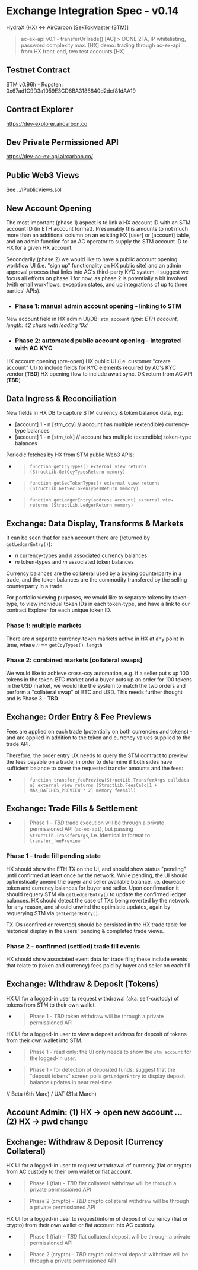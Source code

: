 
# Exchange Integration Spec - v0.14
HydraX (HX) <-> AirCarbon [SekTokMaster (STM)]

> ac-ex-api v0.1 - transferOrTrade() [AC] > DONE
> 2FA, IP whitelisting, password complexity max. [HX]
> demo: trading through ac-ex-api from HX front-end, two test accounts [HX]

## Testnet Contract
STM v0.96h - Ropsten: 0x67ad1C9D3a1059E3CD6BA3186840d2dcf81dAA19

## Contract Explorer
https://dev-explorer.aircarbon.co

## Dev Private Permissioned API
https://dev-ac-ex-api.aircarbon.co/

## Public Web3 Views
See ../IPublicViews.sol

## New Account Opening
The most important (phase 1) aspect is to link a HX account ID with an STM account ID (in ETH account format).
Presumably this amounts to not much more than an additional column on an existing HX [user] or [account] table, and an admin function for an AC operator to supply the STM account ID to HX for a given HX account.

Secondarily (phase 2) we would like to have a public account opening workflow UI (i.e. "sign up" functionality on HX public site) and an admin approval process that links into AC's third-party KYC system. I suggest we focus all efforts on phase 1 for now, as phase 2 is potentially a bit involved (with email workflows, exception states, and up integrations of up to three parties' APIs).

* ### Phase 1: manual admin account opening - linking to STM
New account field in HX admin UI/DB: ```stm_account``` *type: ETH account, length: 42 chars with leading '0x'*
 
* ### Phase 2: automated public account opening - integrated with AC KYC
HX account opening (pre-open) HX public UI (i.e. customer "create account" UI) to include fields for KYC elements required by AC's KYC vendor (**TBD**)
HX opening flow to include await sync. OK return from AC API (**TBD**)

## Data Ingress & Reconciliation
New fields in HX DB to capture STM currency & token balance data, e.g:
* [account] 1 - n [stm_ccy] // account has multiple (extendible) currency-type balances
* [account] 1 - n [stm_tok] // account has multiple (extendible) token-type balances

Periodic fetches by HX from STM public Web3 APIs:
* > ```function getCcyTypes() external view returns (StructLib.GetCcyTypesReturn memory)```
* > ```function getSecTokenTypes() external view returns (StructLib.GetSecTokenTypesReturn memory)``` 
* > ```function getLedgerEntry(address account) external view returns (StructLib.LedgerReturn memory)```

## Exchange: Data Display, Transforms & Markets
It can be seen that for each account there are (returned by ```getLedgerEntry()```):
 * *n* currency-types and *n* associated currency balances 
 * *m* token-types and *m* associated token balances 

Currency balances are the collateral used by a buying counterparty in a trade, and the token balances are the commodity transfered by the selling counterparty in a trade.

For portfolio viewing purposes, we would like to separate tokens by token-type, to view individual token IDs in each token-type, and have a link to our contract Explorer for each unique token ID.

### Phase 1: multiple markets
There are *n* separate currency-token markets active in HX at any point in time, where *n* == ```getCcyTypes().length```

### Phase 2: combined markets [collateral swaps]
We would like to achieve cross-ccy automation, e.g. if a seller put s up 100 tokens in the token-BTC market and a buyer puts up an order for 100 tokens in the USD market, we would like the system to match the two orders and perform a "collateral swap" of BTC and USD. This needs further thought and is Phase 3 - **TBD**.

## Exchange: Order Entry & Fee Previews
Fees are applied on each trade (potentially on both currencies and tokens) - and are applied in addition to the token and currency values supplied to the trade API.

Therefore, the order entry UX needs to query the STM contract to preview the fees payable on a trade, in order to determine if both sides have sufficient balance to cover the requested transfer amounts and the fees:

* > ```function transfer_feePreview(StructLib.TransferArgs calldata a) external view returns (StructLib.FeesCalc[1 + MAX_BATCHES_PREVIEW * 2] memory feesAll)```

## Exchange: Trade Fills & Settlement

* > Phase 1 - *TBD* trade execution will be through a private permissioned API (```ac-ex-api```), but passing ```StructLib.TransferArgs```, i.e. identical in format to ```transfer_feePreview```

### Phase 1 - trade fill pending state
HX should show the ETH TX on the UI, and should show status "pending" until confirmed at least once by the network. While pending, the UI should optimistically amend the buyer and seller available balance, i.e. decrease token and currency balances for buyer and seller. Upon confirmation it should requery STM via ```getLedgerEntry()``` to update the confirmed ledger balances. HX should detect the case of TXs being reverted by the network for any reason, and should unwind the optimistic updates, again by requerying STM via ```getLedgerEntry()```.

TX IDs (confired or reverted) should be persisted in the HX trade table for historical display in the users' pending & completed trade views.

### Phase 2 - confirmed (settled) trade fill events
HX should show associated event data for trade fills; these include events that relate to (token and currency) fees paid by buyer and seller on each fill.

## Exchange: Withdraw & Deposit (Tokens)

HX UI for a logged-in user to request withdrawal (aka. self-custody) of tokens from STM to their own wallet.
* > Phase 1 - *TBD* token withdraw will be through a private permissioned API

HX UI for a logged-in user to view a deposit address for deposit of tokens from their own wallet into STM.
* > Phase 1 - read only: the UI only needs to show the ```stm_account``` for the logged-in user.
* > Phase 1 - for detection of deposited funds: suggest that the "deposit tokens" screen polls ```getLedgerEntry``` to display deposit balance updates in near real-time.

// Beta (6th Marc) / UAT (31st March)

## Account Admin: (1) HX -> open new account ... (2) HX -> pwd change

## Exchange: Withdraw & Deposit (Currency Collateral)

HX UI for a logged-in user to request withdrawal of currency (fiat or crypto) from AC custody to their own wallet or fiat account.
* > Phase 1 (fiat) - *TBD* fiat collateral withdraw will be through a private permissioned API
* > Phase 2 (crypto) - *TBD* crypto collateral withdraw will be through a private permissioned API

HX UI for a logged-in user to request/inform of deposit of currency (fiat or crypto) from their own wallet or fiat account into AC custody.
* > Phase 1 (fiat) - *TBD* fiat collateral deposit will be through a private permissioned API
* > Phase 2 (crypto) - *TBD* crypto collateral deposit withdraw will be through a private permissioned API

